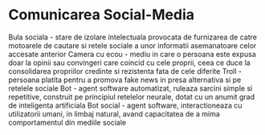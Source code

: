 # Comunicarea Social-Media

Bula sociala - stare de izolare intelectuala provocata de furnizarea de catre motoarele de cautare si retele sociale a unor informatii asemanatoare celor accesate anterior
Camera cu ecou - mediu in care o persoana este expusa doar la opinii sau convingeri care coincid cu cele proprii, ceea ce duce la consolidarea propriilor credinte si rezistenta fata de cele diferite
Troll - persoana platita pentru a promova fake news in presa alternativa si pe retelele sociale
Bot - agent software automatizat, ruleaza sarcini simple si repetitive, construit pe principiul retelelor neurale, dotat cu un anumit grad de inteligenta artificiala 
Bot social - agent software, interactioneaza cu utilizatorii umani, in limbaj natural, avand capacitatea de a mima comportamentul din mediile sociale